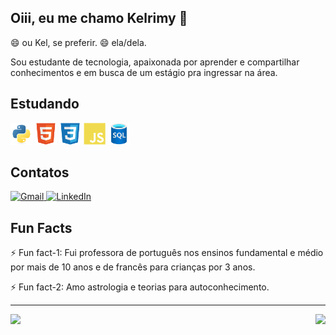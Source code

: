 
## Oiii, eu me chamo Kelrimy 👋
😄 ou Kel, se preferir.
😄 ela/dela.

Sou estudante de tecnologia, apaixonada por aprender e compartilhar conhecimentos e em busca de um estágio pra ingressar na área.

<div id="estudando">
  <h2>Estudando</h2>
  <p>
    <img height="35mm" src="https://raw.githubusercontent.com/devicons/devicon/master/icons/python/python-original.svg" alt="Python" />
    <img height="35mm" src="https://raw.githubusercontent.com/devicons/devicon/master/icons/html5/html5-original.svg" alt="HTML5" />
    <img height="35mm" src="https://raw.githubusercontent.com/devicons/devicon/master/icons/css3/css3-original.svg" alt="CSS3" />
    <img height="35mm" src="https://raw.githubusercontent.com/devicons/devicon/master/icons/javascript/javascript-plain.svg" alt="JavaScript" />
    <img height="35mm" src="https://raw.githubusercontent.com/devicons/devicon/master/icons/azuresqldatabase/azuresqldatabase-original.svg" alt="SQL" />
  </p>
</div>



<div id="contatos">
  <h2>Contatos</h2>
  <p>
     <a href="mailto:kelrimymbb@gmail.com">
        <img src="https://img.shields.io/badge/Gmail-D14836?style=for-the-badge&logo=gmail&logoColor=white" alt="Gmail">
      </a>
    <a href="https://www.linkedin.com/in/kelrimy/">
      <img src="https://img.shields.io/badge/LinkedIn-0077B5?style=for-the-badge&logo=linkedin&logoColor=white" alt="LinkedIn">
    </a>
  </p>
</div>



<div id="fun-facts">
  <h2>Fun Facts</h2>
  <p>⚡ Fun fact-1: Fui professora de português nos ensinos fundamental e médio por mais de 10 anos e de francês para crianças por 3 anos.</p>
  <p>⚡ Fun fact-2: Amo astrologia e teorias para autoconhecimento.</p>
</div>

---

<div>
  <img align="left" src="https://github-readme-stats.vercel.app/api?username=kelrimy&theme=neon" />
  <img align="right" src="https://github-readme-stats.vercel.app/api/top-langs/?username=kelrimy&theme=neon" />
</div>

